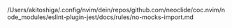 /Users/akitoshiga/.config/nvim/dein/repos/github.com/neoclide/coc.nvim/node_modules/eslint-plugin-jest/docs/rules/no-mocks-import.md